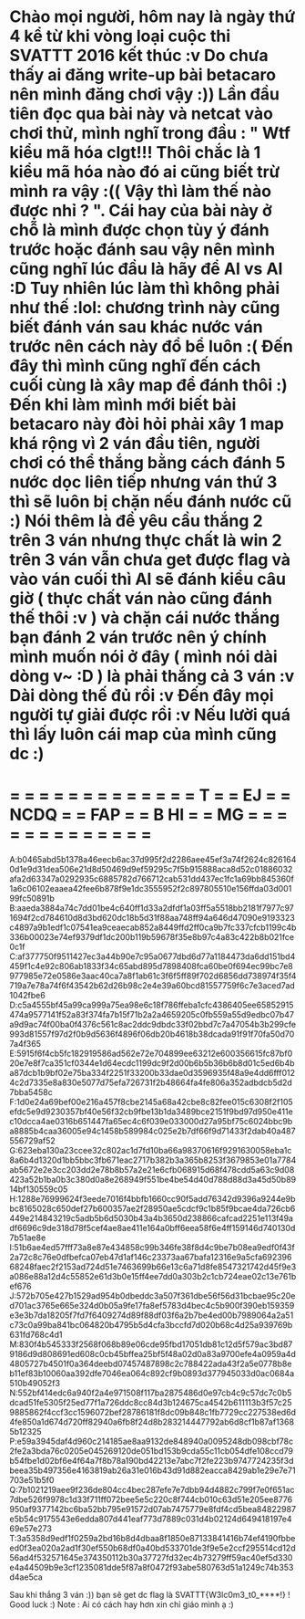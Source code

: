 Chào mọi người, hôm nay là ngày thứ 4 kể từ khi vòng loại cuộc thi SVATTT 2016 kết thúc :v Do chưa thấy ai đăng write-up bài betacaro nên mình đăng chơi vậy :)) 
Lần đầu tiên đọc qua bài này và netcat vào chơi thử, mình nghĩ trong đầu : " Wtf kiểu mã hóa clgt!!! Thôi chắc là 1 kiểu mã hóa nào đó ai cũng biết trừ mình ra vậy :(( Vậy thì làm thế nào được nhỉ ? ". Cái hay của bài này ở chỗ là mình được chọn tùy ý đánh trước hoặc đánh sau vậy nên mình cũng nghĩ lúc đầu là hãy để AI vs AI :D Tuy nhiên lúc làm thì không phải như thế :lol: chương trình này cũng biết đánh ván sau khác nước ván trước nên cách này đổ bể luôn :( Đến đây thì mình cũng nghĩ đến cách cuối cùng là xây map để đánh thôi :) Đến khi làm mình mới biết bài betacaro này đòi hỏi phải xây 1 map khá rộng vì 2 ván đầu tiên, người chơi có thể thắng bằng cách đánh 5 nước dọc liên tiếp nhưng ván thứ 3 thì sẽ luôn bị chặn nếu đánh nước cũ :) Nói thêm là đề yêu cầu thắng 2 trên 3 ván nhưng thực chất là win 2 trên 3 ván vẫn chưa get được flag và vào ván cuối thì AI sẽ đánh kiểu câu giờ ( thực chất ván nào cũng đánh thế thôi :v ) và chặn cái nước thắng bạn đánh 2 ván trước nên ý chính mình muốn nói ở đây ( mình nói dài dòng v~ :D ) là phải thắng cả 3 ván :v 
Dài dòng thế đủ rồi :v Đến đây mọi người tự giải được rồi :v Nếu lười quá thì lấy luôn cái map của mình cũng dc :)
====================  
=                  =
=                  =
=                  =
=                  =
=                  =
=                  =
=       T          =
=        EJ        =
=       NCDQ       =
=        FAP       =
=        B HI      =
=       MG         =
=                  =
=                  =
=                  =
=                  =
=                  =
=                  =
====================
A:b0465abd5b1378a46eecb6ac37d995f2d2286aee45ef3a74f2624c8261640d1e9d31dea506e21d8d50469d9ef59295c7f5b915888aca8d52c01886032afa2d63347a0292935c6885782d766712cab531dd437ec1fc1a69bb845360f1a6c06102eaaea42fee6b878f9e1dc3555952f2c897805510e156ffda03d00199fc50891b
B:aaeda3884a74c7dd01be4c640ff1d33a2dfdf1a03ff5a5518bb2181f7977c971694f2cd784610d8d3bd620dc18b5d31f88aa748ff94a646d47090e9193323c4897a9b1edf1c07541ea9ceaecab852a8449ffd2ff0ca9b7fc337cfcb1199c4b336b00023e74ef9379df1dc200b119b59678f35e8b97c4a83c422b8b021fce0c1f
C:af377750f9511427ec3a44b90e7c95a0677dbd6d77a1184473da6dd151bd4459f1c4e92c806ab1833f34c65abd895d7898408fca60be0f694ec99bc7e8977985e72e0586e3aac40ca7a8f1ab61c3f6f5ff89f702d6856dd738974f35f4719a7e78a74f6f43542b62d26b98c2e4e39a60bcd81557759f6c7e3aced7ad1042fbe6
D:c5a4555bf45a99ca999a75ea98e6c18f786ffeba1cfc4386405ee65852915474a9577141f52a83f374fa7b15f71b2a2a4659205c0fb559a55d9edbc07b47a9d9ac74f00ba0f4376c561c8ac2ddc9dbdc33f02bbd7c7a47054b3b299cfe993d81557f97d2f0b9d5636f4896f06db20b4618b38dcada91f91f70fa50d707a4f365
E:5915f6f4cb5fc182919586ad562e72e704899ee63212e600356615fc87bf020e7e8f7ca351cf0344e1d64ecdc1199dc9f2d00b6b5b36b6b8d01c5ed6b4ba87dcb1b9bf02e75ba334f2251f33200b33dae0d3596935f48a9e4dd6fff0124c2d7335e8a830e5077d75efa726731f2b48664fa4fe806a352adbdcb5d2d7bba5458c
F:1d0e24a69bef00e216a457f8cbe2145a68a42cbe8c82fee015c6308f2f105efdc5e9d9230357bf40e56f32cb9fbe13b1da3489bce2151f9bd97d950e411ec10dcca4ae0316b651447fa65ec4c6f039e033000d27a95bf75c6024bbc9ba8885b4caa36005e94c1458b589984c025e2b7df66f9d71433f2dab40a487556729af52
G:623eba130a23ccee32c802ac1d7fd10ba66a98370616f9291630058eba1c8a6b4d1320d1bb5bbc3fb671eac2717b382b3a365b8253f3679853e01a7784ab5672e2e3cc203dd2e78b8b57a2e21e6cfb068915d68f478cdd5a63c9d08423a52b1ba0b3c380d0a8e268949f551be4be54d40d788d88d3a45d50b8914bf130559c05
H:1288e76999624f3eede7016f4bbfb1660cc90f5add76342d9396a9244e9bbc8165028c650def27b600357ae2f28950ae5cdcf9c1b85f9bcae4da726cb6449e214843219c5adb5b6d5030b43a4b3650d238866cafcad2251e113f49adf6696c9de318d78f5cef4ae8ae411e164a0bff6eea58f6e4ff159146d740130d7b51ae8e
I:51b6ae4ed57fff73a8e87e434858c99b346fe38f8d4c9be7b08ea9edf0f43f2a72c8c76e0dfbefca07eb47d1af146c23373aa67bafa12316e9a5cfa69239668248faec2f2153ad724d51e7463699b66e13c6a71d8fe8547321742d45f9e3a086e88a12d4c55852e61d3b0e15ff4ee7dd0a303b2c1cb724eae02c13e761bef676
J:572b705e427b1529ad954b0dbeddc3a507f361dbe56f56d31bcbae95c20ed701ac3765e665e324d0b05a9fe17fa8ef5783d4bec4c5b900f390eb159359e3e3b7da18205f7fd7f6409274d89f88df03f6a2b7be4ed00b7989064a2a51c73c0a99ba841bc064820b4795b5d4cfa3bccfd7d020b68c4d25a939769b631fd768c4d1
M:830f4b545333f2568f068b89e06cde95fbd17051db81c12d5f579ac3bd879186d9d808691ed608c0cb45bffea25bf5f48a02d0a83a9700efe4a0959a4d4805727b4501f0a364deebd07457487898c2c788422ada43f2a5e0778b8eb11ef83b10060aa392dfe7046ea064c892cf9b0893d377945033d0ac0684a510b49052f3
N:552bf414edc6a940f2a4e971508f117ba2875486d0e97cb4c9c57dc7c0b5dcad51fe5305f25ed77f1a726ddc8cc84d3b124675ca4542b611113b3f57c259885862f4ccf3cc1596072bef28786181f8dc09b848c1fb7729cc227538ed6d4fe850a1d674d720ff82940a6fb8f24d8b283214447792ab6d8cf1b87af13685b12325
P:e59a3945daf4d960c214185ae8aa9132de848940a0095248db098cbf78c2fe2a3bda76c0205e045269120de051bd153b9cda55c11cb054dfe108ccd79b54fbe1d02bf6e4f64a7f8b78a190bd42213e7abc7f2fe223b9747724235f3dbeea35b497356e4163819ab26a31e016b43d91d882eacca8429ab1e29e7e71703e51b5f0
Q:7b1021219aee9f236de804cc4bec287efe7e7dbb94d4882c799f7e0f651ac7dbe526f9978c1d33f711ff072bee5e5c220c8f744cb010c63d51e205ee8776950af9377142bc6ba52bb795e91572d07ab7475779e8fdf4cd5bea84822987e5b54c9175543e6edda807d441eaf773d7889c031d4b02124d649418197e469e57e273
T:3a5358d9edf1f0259a2bd16b8d4dbaa8f1850e87133841416b74ef4190fbbeed0f3ea020a2ad1f30ef550b68df0a40bd533701de3f9e5e2ccf295514cd12d56ad4f532571645e374350112b30a37727fd32ec4b73279ff59ac40ef5d330e4a44509b9e3cf1235081dde5f87a8f0472f93abe580763d51a1249c74b353d4ae5ca

Sau khi thắng 3 ván :)) bạn sẽ get dc flag là SVATTT{W3lc0m3_t0_****!} ! Good luck :) 
Note : Ai có cách hay hơn xin chỉ giáo mình ạ :) 
